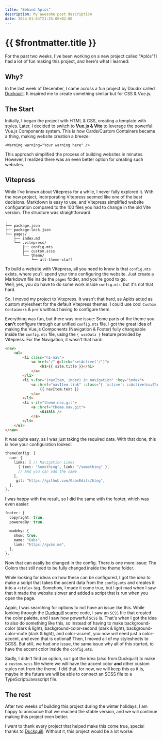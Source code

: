 ```yaml
---
title: "Behind Aplós"
description: My awesome post description
date: 2024-01-04T21:26:00+02:00
---
```


# {{ $frontmatter.title }}

For the past two weeks, I've been working on a new project called "Aplós"! I had a lot of fun making this project, and here's what I learned:

## Why?

In the last week of December, I came across a fun project by Daudix called [Duckquill](https://daudix.codeberg.page/duckquill/). It inspired me to create something similar but for CSS & Vue.js.

## The Start

Initially, I began the project with HTML & CSS, creating a template with styles. Later, I decided to switch to **Vue.js & Vite** to leverage the powerful Vue.js Components system. This is how Cards/Custom Containers became a thing, making website creation a breeze:

```vue
<Warning warning="Your warning here" />
```

This approach simplified the process of building websites in minutes. However, I realized there was an even better option for creating such websites.

## Vitepress

While I've known about Vitepress for a while, I never fully explored it. With the new project, incorporating Vitepress seemed like one of the best decisions. Markdown is easy to use, and Vitepress simplified website configuration compared to the 100 files you had to change in the old Vite version. The structure was straightforward:

```
.
├── package.json
├── package-lock.json
└── pages/
    ├── index.md
    └── .vitepress/
        ├── config.mts
        ├── custom.scss
        └── theme/
            └── all-theme-stuff
```

To build a website with Vitepress, all you need to know is that `config.mts` exists, where you'll spend your time configuring the website. Just create a Markdown file inside the `pages` folder, and you're good to go.\
Well, yes, you do have to do some work inside `config.mts`, but it's not that hard.

So, I moved my project to Vitepress. It wasn't that hard, as Aplós acted as custom stylesheet for the default Vitepress themes. I could use cool `Custom Containers` & `pre`'s without having to configure them.

Everything was fun, but there was one issue: Some parts of the theme you **can't** configure through our unified `config.mts` file.  I got the great idea of making the Vue.js Components (Navigation & Footer) fully changeable inside the `config.mts` file, using the `{ useData }` feature provided by Vitepress. For the Navigation, it wasn't that hard:

```html
<nav>
    <ul>
        <li class="h1-nav">
            <a href="/" @click="setActive('/')">
                <h1>{{ site.title }}</h1>
            </a>
        </li>
        <li v-for="(navItem, index) in navigation" :key="index">
            <a :href="navItem.link" :class="{ 'active': isActive(navItem.link) }" @click="setActive(navItem.link)">
                {{ navItem.text }}
            </a>
        </li>
        <li v-if="theme.nav.git">
            <a :href="theme.nav.git">
                <GitAlt />
            </a>
        </li>
    </ul>
</nav>
```

It was quite easy, as I was just taking the required data. With that done, this is how your configuration looked:

```ts
themeConfig: {
  nav: {
    links: [ // Navigation Links
      { text: "Something", link: "/something" },
      // And you can add the same
    ],
     git: "https://github.com/GabsEdits/blog", 
  },
},
```

I was happy with the result, so I did the same with the footer, which was even easier:

```ts
footer: {
  copyright: true,
  poweredBy: true,

  madeby: {
    show: true,
    name: "Gabs",
    link: "https://gxbs.me",
  },
},
```

Now that can easily be changed in the config. There is one more issue: The Colors that still need to be fully changed inside the theme folder.

While looking for ideas on how these can be configured, I got the idea to make a script that takes the accent data from the `config.mts` and creates it into a `<style>` tag. Somehow, I made it come true, but I got mad when I saw that it made the website slower and added a script that is run when you open the page.

Again, I was searching for options to not have an issue like this. While looking through the [Duckquill](https://daudix.codeberg.page/duckquill/) source code, I saw an `SCSS` file that created the color palette, and I saw how powerful `SCSS` is. That's when I got the idea to also do something like this, so instead of having to make background-color (dark & light), background-color-second (dark & light), background-color-mute (dark & light), and color-accent, you now will need just a color-accent, and even that is optional! Then, I moved all of my stylesheets to SCSS. But still, we had one issue, the same issue why all of this started, to have the accent color inside the `config.mts`.

Sadly, I didn't find an option, so I got the idea (also from Duckquill) to make a `custom.scss` file where we will have the accent color **and** other custom styles not from the theme. I did that, for now, we will keep this as it is, maybe in the future we will be able to connect an SCSS file to a TypeScript/Javascript file.

## The rest
After two weeks of building this project during the winter holidays, I am happy to announce that we reached the stable version, and we will continue making this project even better.

I want to thank every project that helped make this come true, special thanks to [Duckquill](https://daudix.codeberg.page/duckquill/). Without it, this project would be a lot worse.